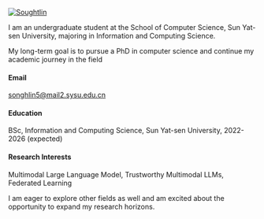 

[![Soughtlin](https://img.shields.io/badge/Soughtlin-github-blue?logo=github)](https://github.com/Soughtlin)

I am an undergraduate student at the School of Computer Science, Sun Yat-sen University, majoring in Information and Computing Science.

My long-term goal is to pursue a PhD in computer science and continue my academic journey in the field

#### Email
songhlin5@mail2.sysu.edu.cn

#### Education
BSc, Information and Computing Science, Sun Yat-sen University, 2022-2026 (expected)

#### Research Interests
Multimodal Large Language Model, Trustworthy Multimodal LLMs, Federated Learning

I am eager to explore other fields as well and am excited about the opportunity to expand my research horizons.

